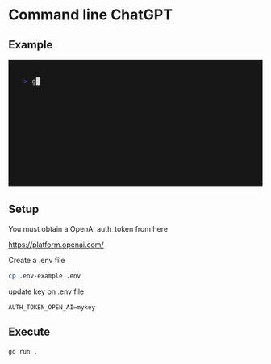 # Command line ChatGPT 


## Example 

![Example chatgpt-cli](demo.gif)

## Setup 
You must obtain a OpenAI auth_token from here 

https://platform.openai.com/


Create a .env file 

```sh
cp .env-example .env
```

update key on .env file 
```
AUTH_TOKEN_OPEN_AI=mykey
```

## Execute
 
```sh
go run .
```


